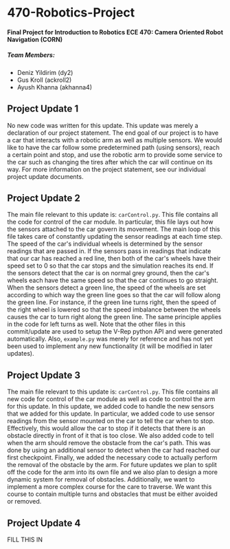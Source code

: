 # 470-Robotics-Project
#### Final Project for Introduction to Robotics ECE 470: Camera Oriented Robot Navigation (CORN)

##### Team Members:
- Deniz Yildirim (dy2)
- Gus Kroll (ackroll2)
- Ayush Khanna (akhanna4)

## Project Update 1
No new code was written for this update. This update was merely a declaration of our project statement. The end goal of our project is to have a car that interacts with a robotic arm as well as multiple sensors. We would like to have the car follow some predetermined path (using sensors), reach a certain point and stop, and use the robotic arm to provide some service to the car such as changing the tires after which the car will continue on its way. For more information on the project statement, see our individual project update documents.

## Project Update 2
The main file relevant to this update is: `carControl.py`. This file contains all the code for control of the car module. In particular, this file lays out how the sensors attached to the car govern its movement. The main loop of this file takes care of constantly updating the sensor readings at each time step. The speed of the car's individual wheels is determined by the sensor readings that are passed in. If the sensors pass in readings that indicate that our car has reached a red line, then both of the car's wheels have their speed set to 0 so that the car stops and the simulation reaches its end. If the sensors detect that the car is on normal grey ground, then the car's wheels each have the same speed so that the car continues to go straight. When the sensors detect a green line, the speed of the wheels are set according to which way the green line goes so that the car will follow along the green line. For instance, if the green line turns right, then the speed of the right wheel is lowered so that the speed imbalance between the wheels causes the car to turn right along the green line. The same principle applies in the code for left turns as well.
Note that the other files in this commit/update are used to setup the V-Rep python API and were generated automatically. Also, `example.py` was merely for reference and has not yet been used to implement any new functionality (it will be modified in later updates).

## Project Update 3
The main file relevant to this update is: `carControl.py`. This file contains all new code for control of the car module as well as code to control the arm for this update. In this update, we added code to handle the new sensors that we added for this update. In particular, we added code to use sensor readings from the sensor mounted on the car to tell the car when to stop. Effectively, this would allow the car to stop if it detects that there is an obstacle directly in front of it that is too close. We also added code to tell when the arm should remove the obstacle from the car's path. This was done by using an additional sensor to detect when the car had reached our first checkpoint. Finally, we added the necessary code to actually perform the removal of the obstacle by the arm.
For future updates we plan to split off the code for the arm into its own file and we also plan to design a more dynamic system for removal of obstacles. Additionally, we want to implement a more complex course for the care to traverse. We want this course to contain multiple turns and obstacles that must be either avoided or removed.

## Project Update 4
FILL THIS IN
